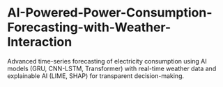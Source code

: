 # AI-Powered-Power-Consumption-Forecasting-with-Weather-Interaction
Advanced time-series forecasting of electricity consumption using AI models (GRU, CNN-LSTM, Transformer) with real-time weather data and explainable AI (LIME, SHAP) for transparent decision-making.

